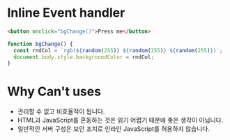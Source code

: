 
# Inline Event handler

```html
<button onclick="bgChange()">Press me</button>
```
```js
function bgChange() {
  const rndCol = `rgb(${random(255)} ${random(255)} ${random(255)})`;
  document.body.style.backgroundColor = rndCol;
}
```

# Why Can't uses
- 관리할 수 없고 비효율적이 됩니다.
- HTML과 JavaScript를 혼동하는 것은 읽기 어렵기 때문에 좋은 생각이 아닙니다.
- 일반적인 서버 구성은 보안 조치로 인라인 JavaScript를 허용하지 않습니다.
